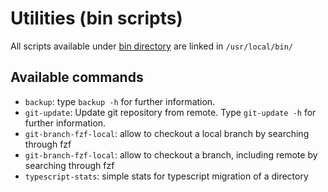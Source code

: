 Utilities (bin scripts)
=======================

All scripts available under [bin directory](https://github.com/themouette/dotfiles/blob/master/bin)
are linked in `/usr/local/bin/`

## Available commands

- `backup`: type `backup -h` for further information.
- `git-update`: Update git repository from remote. Type `git-update -h` for
  further information.
- `git-branch-fzf-local`: allow to checkout a local branch by searching through
  fzf
- `git-branch-fzf-local`: allow to checkout a branch, including remote by
  searching through fzf
- `typescript-stats`: simple stats for typescript migration of a directory
